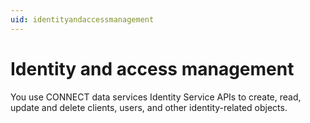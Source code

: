 ```yaml
---
uid: identityandaccessmanagement
---
```


# Identity and access management

You use CONNECT data services Identity Service APIs to create, read, update and delete clients, users, and other identity-related objects.
